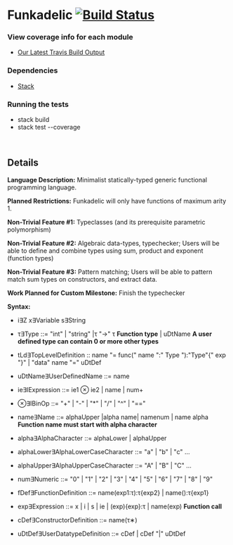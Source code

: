 # Funkadelic [![Build Status](https://travis-ci.com/csun-comp430-s19/Funkadelic.svg?branch=master)](https://travis-ci.com/csun-comp430-s19/Funkadelic)

### View coverage info for each module
- <a href="https://travis-ci.com/csun-comp430-s19/Funkadelic">Our Latest Travis Build Output</a>

### Dependencies
- <a href="https://docs.haskellstack.org/en/stable/README/">Stack</a>
### Running the tests
- stack build
- stack test --coverage

</br>

## Details

**Language Description:** Minimalist statically-typed generic functional programming language.

**Planned Restrictions:** Funkadelic will only have functions of maximum arity 1.

**Non-Trivial Feature #1:**
Typeclasses (and its prerequisite parametric polymorphism)

**Non-Trivial Feature #2:**
Algebraic data-types, typechecker; Users will be able to define and combine types using sum, product and exponent (function types)

**Non-Trivial Feature #3:** Pattern matching; Users will be able to pattern match sum types on constructors, and extract data.

**Work Planned for Custom Milestone:** Finish the typechecker

**Syntax:**

- i∃Z        x∃Variable s∃String

- τ∃Type ::= "int" | "string" |τ "->" τ **Function type** | uDtName **A user defined type can contain 0 or more other types**

- tLd∃TopLevelDefinition :: name "= func(" name ":" Type "):"Type"{" exp "}" | "data" name "=" uDtDef

- uDtName∃UserDefinedName ::= name

- ie∃IExpression ::= ie1 ⊗ ie2 | name | num+

- ⊗∃IBinOp ::= "+" | "-" | "\*" | "/" | "^" | "=="

- name∃Name ::= alphaUpper |alpha name| namenum | name alpha **Function name must start with alpha character**

- alpha∃AlphaCharacter ::= alphaLower | alphaUpper

- alphaLower∃AlphaLowerCaseCharacter ::= "a" | "b" | "c" …

- alphaUpper∃AlphaUpperCaseCharacter ::= "A" | "B" | "C" …

- num∃Numeric ::= "0" | "1" | "2" | "3" | "4" | "5" | "6" | "7" | "8" | "9"

- fDef∃FunctionDefinition ::= name(exp1:τ):τ{exp2} | name():τ{exp1}

- exp∃Expression ::= x | i | s | ie | \(exp){exp}:τ | name(exp) **Function call**

- cDef∃ConstructorDefinition ::= name(τ∗)

- uDtDef∃UserDatatypeDefinition ::= cDef | cDef "|" uDtDef
